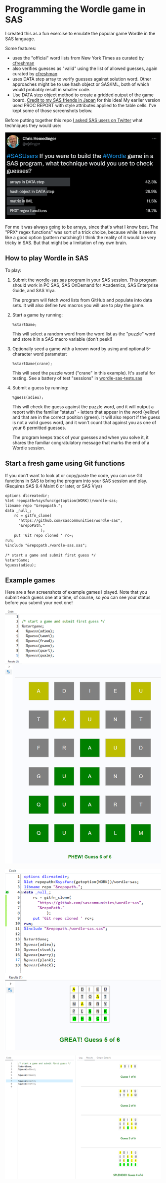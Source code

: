 # Programming the Wordle game in SAS

I created this as a fun exercise to emulate the popular game Wordle in the SAS language.

Some features:
 * uses the "official" word lists from New York Times as curated by [cfreshman](https://github.com/cfreshman)
 * also verifies guesses as "valid" using the list of allowed guesses, again curated by [cfreshman](https://github.com/cfreshman)
 * uses DATA step array to verify guesses against solution word. Other approaches might be to use hash object or SAS/IML, both of which would probably result in smaller code.
 * Use DATA step object method to create a gridded output of the game board. [Credit to my SAS friends in Japan](http://sas-tumesas.blogspot.com/2022/03/wordlesasdo-overhash-iterator-object.html) for this idea! My earlier version used PROC REPORT with style attributes applied to the table cells. I've kept some of those screenshots below.

Before putting together this repo [I asked SAS users on Twitter](https://twitter.com/cjdinger/status/1503707344907251715) what techniques they would use:

![Twitter poll](./images/twitter-survey.png)

For me it was always going to be arrays, since that's what I know best. The "PRX* regex functions" was sort of a trick choice, because while it seems like a good option (pattern matching!) I think the reality of it would be very tricky in SAS. But that might be a limitation of my own brain.

## How to play Wordle in SAS
To play:
 
 1. Submit the [wordle-sas.sas](./wordle-sas.sas) program in your SAS session. This program should work in PC SAS, SAS OnDemand for Academics, SAS Enterprise Guide, and SAS Viya.

    The program will fetch word lists from GitHub and populate into data sets. It will also define two macros you will use to play the game.

 1. Start a game by running:
     ```
     %startGame;
     ```
    This will select a random word from the word list as the "puzzle" word and store it in a SAS macro variable (don't peek!)

 1. Optionally seed a game with a known word by using and optional 5-character word parameter:
     ```
     %startGame(crane);
     ```

     This will seed the puzzle word ("crane" in this example). It's useful for testing. See a battery of test "sessions" in [wordle-sas-tests.sas](./wordle-sas-tests.sas)

 1. Submit a guess by running:
      ```
     %guess(adieu);
     ```

     This will check the guess against the puzzle word, and it will output a report with the familiar "status" - letters that appear in the word (yellow) and that are in the correct position (green). It will also report if the guess is not a valid guess word, and it won't count that against you as one of your 6 permitted guesses.

     The program keeps track of your guesses and when you solve it, it shares the familiar congratulatory message that marks the end of a Wordle session.

## Start a fresh game using Git functions

If you don't want to look at or copy/paste the code, you can use Git functions in SAS to bring the program into your SAS session and play. (Requires SAS 9.4 Maint 6 or later, or SAS Viya)

```
options dlcreatedir;
%let repopath=%sysfunc(getoption(WORK))/wordle-sas;
libname repo "&repopath.";
data _null_;
    rc = gitfn_clone( 
      "https://github.com/sascommunities/wordle-sas", 
      "&repoPath." 
    			); 
    put 'Git repo cloned ' rc=; 
run;
%include "&repopath./wordle-sas.sas";

/* start a game and submit first guess */
%startGame;
%guess(adieu);
```

## Example games

Here are a few screenshots of example games I played. Note that you submit each guess one at a time, of course, so you can see your status before you submit your next one!

![Example game in SAS EG](./images/example-game-dsobj.png)

![Example game in SAS EG](./images/example-game-procreport.png)

![Example game in SAS Viya](./images/example-game-sasviya.png)
